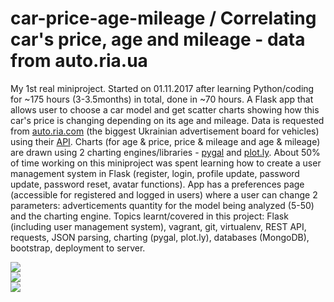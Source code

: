 # car-price-age-mileage / Correlating car's price, age and mileage - data from auto.ria.ua

My 1st real miniproject. Started on 01.11.2017 after learning Python/coding for ~175 hours (3-3.5months) in total, done in ~70 hours.
A Flask app that allows user to choose a car model and get scatter charts showing how this car's price is changing depending on its age and mileage.
Data is requested from <a href="https://auto.ria.com/">auto.ria.com</a> (the biggest Ukrainian advertisement board for vehicles) using their <a href="https://github.com/ria-com/auto-ria-rest-api">API</a>.
Charts (for age & price, price & mileage and age & mileage) are drawn using 2 charting engines/libraries - <a href="http://pygal.org/en/stable/index.html">pygal</a> and <a href="plot.ly">plot.ly</a>.
About 50% of time working on this miniproject was spent learning how to create a user management system in Flask (register, login, profile update, password update, password reset, avatar functions).
App has a preferences page (accessible for registered and logged in users) where a user can change 2 parameters: adverticements quantity for the model being analyzed (5-50) and the charting engine.
Topics learnt/covered in this project: Flask (including user management system), vagrant, git, virtualenv, REST API, requests, JSON parsing, charting (pygal, plot.ly), databases (MongoDB), bootstrap, deployment to server.
<div class="row">
        <div class="col">
          <a href="img/cpam-1.jpg" target="_blank"><img src="img/cpam-1.jpg" class="img-fluid img-thumbnail" style="max-width: 350px"></a>
        </div>
        <div class="col">
          <a href="img/cpam-2.jpg" target="_blank"><img src="img/cpam-2.jpg" class="img-fluid img-thumbnail" style="max-width: 350px"></a>
        </div>
        <div class="col">
          <a href="img/cpam-3.jpg" target="_blank"><img src="img/cpam-3.jpg" class="img-fluid img-thumbnail" style="max-width: 350px"></a>
        </div>
    </div>
</p>